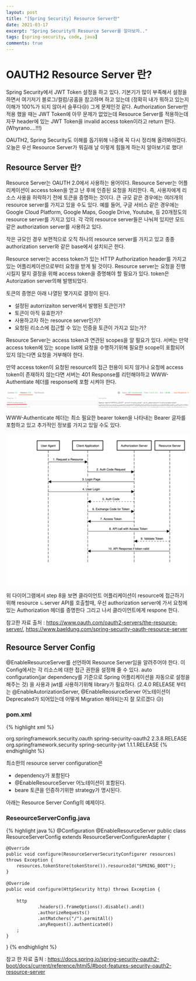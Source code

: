 ```yaml
---
layout: post
title: "[Spring Security] Resource Server란"
date: 2021-03-17
excerpt: "Spring Security의 Resource Server를 알아보자.."
tags: [spring-security, code, java]
comments: true
---
```


# OAUTH2 Resource Server 란?

Spring Security에서 JWT Token 설정을 하고 있다. 기본기가 많이 부족해서 설정을 하면서 여기저기 블로그/컬럼/공홈을 참고하며 하고 있는데 (정확히 내가 뭐하고 있는지 이해가 100%가 되지 않아서 슬푸다😢) 그게 문제인것 같다. Authorization Server만 적용 했을 때는 JWT Token에 아무 문제가 없었는데 Resource Server를 적용하는데 자꾸 header에 있는 JWT Token을 invalid access token이라고 return 한다. (Whyrano....!!!) 

OAUTH2, Spring Security도 이해를 돕기위해 나중에 꼭 다시 정리해 올려봐야겠다. 
오늘은 우선 Resource Server가 뭐길래 날 이렇게 힘들게 하는지 알아보기로 했다! 

## Resource Server 란?

Resource Server는 OAUTH 2.0에서 사용하는 용어이다. Resource Server는 어플리케이션이 access token을 얻고 난 후에 인증된 요청을 처리한다. 즉, 사용자에게 리소스 사용을 허락하기 전에 토큰을 증명하는 것이다. 큰 규모 같은 경우에는 여러개의 resource server를 가지고 있을 수도 있다. 예를 들어, 구글 서비스 같은 경우에는 Google Cloud Platform, Google Maps, Google Drive, Youtube, 등 20개정도의 resource server를 가지고 있다. 각 각의 resource server들은 나눠져 있지만 모드 같은 authorization server를 사용하고 있다.

작은 규모인 경우 보편적으로 오직 하나의 resource server를 가지고 있고 종종 authorization server와 같은 base에서 설치되곤 한다. 

Resource server는 access token가 있는 HTTP Authorization header를 가지고 있는 어플리케이션으로부터 요청을 받게 될 것이다. Resource server는 요청을 진행 시킬지 말지 결정을 위해 access  token을 증명해야 할 필요가 있다. token은 Autorization server의해 발행되었다.  

토큰의 증명은 아래 나열된 몇가지로 결정이 된다. 

- 설정된 autorrizaiton server에서 발행된 토큰인가?
- 토큰이 아직 유효한가?
- 사용하고자 하는 resource server인가?
- 요청된 리소스에 접근할 수 있는 인증을 토큰이 가지고 있는가?

Resource Server는 access token과 연관된 scopes을 알 필요가 있다. 서버는 만약 access token에 있는 scope list에 요청을 수행하기위해 필요한 scope이 포함되어 있지 않는다면 요청을 거부해야 한다. 

만약 access token이 요청된 resource의 접근 헌용이 되지 않거나 요청에 access token이 존재하지 않는다면 서버는 401 Response를 리턴해야하고 WWW-Authentiate 헤더를 response에 포함 시켜야 한다. 

<img src="../assets/img/210317-headers-401.png">

WWW-Authenticate 헤더는 최소 필요한 bearer token을 나타내는 Bearer 글자를 포함하고 있고 추가적인 정보를 가지고 있일 수도 있다. 

<img src="../assets/img/210317-diagram.png">

위 다이어그램에서 step 8을 보면 클라이언트 어플리케이션이 resource에 접근하기 위해 resource ㄴserver API를 호출할때, 우선 authorization server에 가서 요청에 있는 Authorization 헤더를 증명한다 그리고 나서 클라이언트에게 respone 한다. 

참고한 자료 출처 : <https://www.oauth.com/oauth2-servers/the-resource-server/>, <https://www.baeldung.com/spring-security-oauth-resource-server>

## Resource Server Config

@EnableResourceServer를 선언하여 Resource Server임을 알려주어야 한다. 
이 Config에서는 각 리소스에 대한 접근 권한을 설정해 줄 수 있다. 
auto configuration(jar dependency를 기준으로 Spring 어플리케이션을 자동으로 설정을 해주는 것) 을 사용과 jwt를 사용하기위해 library가 필요하다. 
(2.4.0 RELEASE 부터는 @EnableAutorizationServer, @EnableReosurceServer 어노테이션이 Deprecated가 되어있는데 어떻게 Migration 해야되는지 잘 모르겠다 😥) 

### pom.xml
{% highlight xml %}

<dependency>
			<groupId>org.springframework.security.oauth</groupId>
			<artifactId>spring-security-oauth2</artifactId>
			<version>2.3.8.RELEASE</version>
</dependency>
<dependency>
			<groupId>org.springframework.security</groupId>
			<artifactId>spring-security-jwt</artifactId>
			<version>1.1.1.RELEASE</version>
</dependency>
{% endhighlight %}

최소한의 resource server configuration은 

- dependency가 포함된다
- @EnableResourceServer 어노테이션이 포함된다.
- beare 토큰을 인증하기위한 strategy가 명시된다.

아래는 Resource Server Config의 예제이다.

### ReseourceServerConfig.java
{% highlight java %}
@Configuration
@EnableResourceServer
public class ResourceServerConfig extends ResourceServerConfigurerAdapter {

    @Override
    public void configure(ResourceServerSecurityConfigurer resources) throws Exception {
        resources.tokenStore(tokenStore()).resourceId("SPRING_BOOT");
    }

    @Override
    public void configure(HttpSecurity http) throws Exception {

        http
                .headers().frameOptions().disable().and()
                .authorizeRequests()
                .antMatchers("/").permitAll()
                .anyRequest().authenticated()
        ;
    }
}
{% endhighlight %}

참고 한 자료 출처 : <https://docs.spring.io/spring-security-oauth2-boot/docs/current/reference/html5/#boot-features-security-oauth2-resource-server>